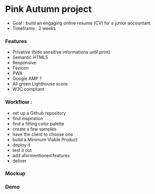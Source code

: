 # Pink Autumn project

- Goal : build an engaging online resume (CV) for a junior accountant
- Timeframe : 2 weeks

### Features

- Privative (hide sensitive informations until print)
- Semantic HTML5
- Responsive
- Favicon
- PWA
- Google AMP ?
- All green Lighthouse score
- W3C compliant

### Workflow :

- set up a Github repository
- find inspiration
- find a fitting color palette
- create a few samples
- have the client to choose one
- build a Minimum Viable Product
- deploy it
- test it out
- add aformentioned features
- deliver

### Mockup


### Demo

